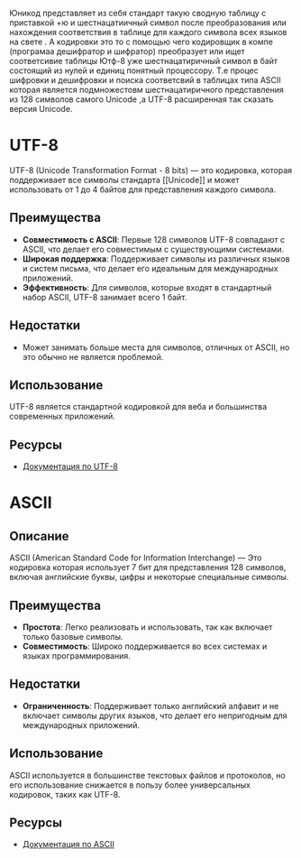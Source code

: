 Юникод представляет из себя стандарт такую сводную таблицу с приставкой +ю и шестнацатиичный символ после преобразования или нахождения соответствия в таблице для каждого символа всех языков на свете . А кодировки это то с помощью чего кодировщик в компе (програмаа дешифратор и шифратор) преобразует или ищет соответсивие таблицы Ютф-8 уже шестнацатиричный символ в байт состоящий из нулей и единиц понятный процессору. Т.е процес шифровки и дешифровки и поиска соответсвий в таблицах типа ASCII которая является подмножестовм шестнацатиричного представления из 128 символов самого Unicode ,а UTF-8 расширенная так сказать версия Unicode.
# UTF-8

UTF-8 (Unicode Transformation Format - 8 bits) — это кодировка, которая поддерживает все символы стандарта [[Unicode]]  и может использовать от 1 до 4 байтов для представления каждого символа.

## Преимущества
- **Совместимость с ASCII**: Первые 128 символов UTF-8 совпадают с ASCII, что делает его совместимым с существующими системами.
- **Широкая поддержка**: Поддерживает символы из различных языков и систем письма, что делает его идеальным для международных приложений.
- **Эффективность**: Для символов, которые входят в стандартный набор ASCII, UTF-8 занимает всего 1 байт.

## Недостатки
- Может занимать больше места для символов, отличных от ASCII, но это обычно не является проблемой.

## Использование
UTF-8 является стандартной кодировкой для веба и большинства современных приложений.

## Ресурсы
- [Документация по UTF-8](https://www.ietf.org/rfc/rfc3629.txt)

# ASCII

## Описание
ASCII (American Standard Code for Information Interchange) — Это кодировка которая использует 7 бит для представления 128 символов, включая английские буквы, цифры и некоторые специальные символы.

## Преимущества
- **Простота**: Легко реализовать и использовать, так как включает только базовые символы.
- **Совместимость**: Широко поддерживается во всех системах и языках программирования.

## Недостатки
- **Ограниченность**: Поддерживает только английский алфавит и не включает символы других языков, что делает его непригодным для международных приложений.

## Использование
ASCII используется в большинстве текстовых файлов и протоколов, но его использование снижается в пользу более универсальных кодировок, таких как UTF-8.

## Ресурсы
- [Документация по ASCII](https://en.wikipedia.org/wiki/ASCII)
